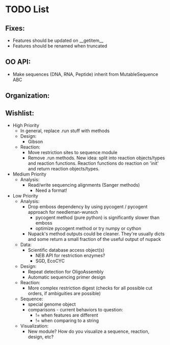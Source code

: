 # TODO List

## Fixes:
* Features should be updated on \_\_getitem\_\_
* Features should be renamed when truncated

## OO API:
* Make sequences (DNA, RNA, Peptide) inherit from MutableSequence ABC

## Organization:

## Wishlist:
* High Priority
    * In general, replace .run stuff with methods
    * Design:
        * Gibson
    * Reaction:
        * Move restriction sites to sequence module
        * Remove .run methods. New idea: split into reaction objects/types and
          reaction functions. Reaction functions do reaction on 'init' and
          return reaction objects/types.
* Medium Priority
    * Analysis:
        * Read/write sequencing alignments (Sanger methods)
            * Need a format!
* Low Priority
    * Analysis:
        * Drop emboss dependency by using pycogent / pycogent approach for needleman-wunsch
            * pycogent method (pure python) is significantly slower than emboss
            * optimize pycogent method or try numpy or cython
        * Nupack's method outputs could be cleaner. They're usually dicts and
          some return a small fraction of the useful output of nupack
    * Data:
        * Scientific database access object(s)
            * NEB API for restriction enzymes?
            * SGD, EcoCYC
    * Design:
        * Repeat detection for OligoAssembly
        * Automatic sequencing primer design
    * Reaction:
        * More complex restriction digest (checks for all possible cut orders,
        if ambiguities are possible)
    * Sequence:
        * special genome object
        * comparisons - current behaviors to question:
            * != when features are different
            * != when comparing to a string
    * Visualization:
        * New module? How do you visualize a sequence, reaction, design, etc?
